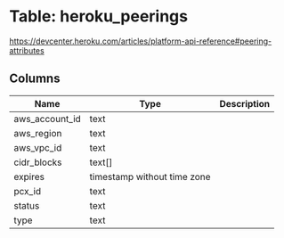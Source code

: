 
# Table: heroku_peerings
https://devcenter.heroku.com/articles/platform-api-reference#peering-attributes
## Columns
| Name        | Type           | Description  |
| ------------- | ------------- | -----  |
|aws_account_id|text||
|aws_region|text||
|aws_vpc_id|text||
|cidr_blocks|text[]||
|expires|timestamp without time zone||
|pcx_id|text||
|status|text||
|type|text||
